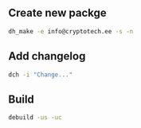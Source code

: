 
## Create new packge
```bash
dh_make -e info@cryptotech.ee -s -n
```

## Add changelog
```bash
dch -i "Change..."
```

## Build
```bash
debuild -us -uc
```
